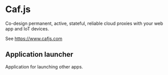 # Caf.js

Co-design permanent, active, stateful, reliable cloud proxies with your web app and IoT devices.

See https://www.cafjs.com

## Application launcher

Application for launching other apps.
